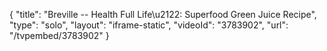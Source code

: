 {
    "title": "Breville -- Health Full Life\u2122: Superfood Green Juice Recipe",
    "type": "solo",
    "layout": "iframe-static",
    "videoId": "3783902",
    "url": "\/tvpembed\/3783902"
}